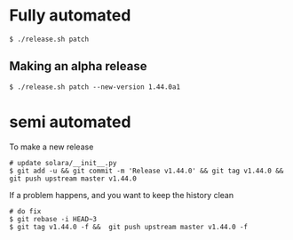 
# Fully automated

    $ ./release.sh patch


## Making an alpha release


    $ ./release.sh patch --new-version 1.44.0a1


# semi automated
To make a new release
```
# update solara/__init__.py
$ git add -u && git commit -m 'Release v1.44.0' && git tag v1.44.0 && git push upstream master v1.44.0
```


If a problem happens, and you want to keep the history clean
```
# do fix
$ git rebase -i HEAD~3
$ git tag v1.44.0 -f &&  git push upstream master v1.44.0 -f
```
